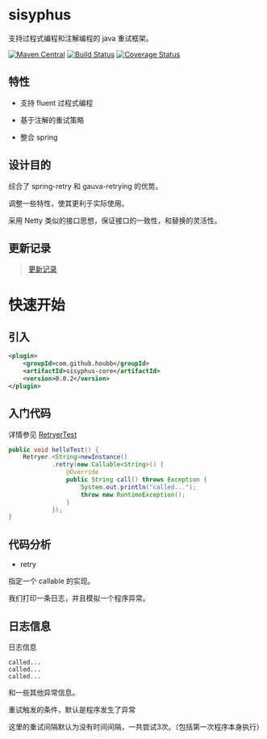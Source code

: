# sisyphus 

支持过程式编程和注解编程的 java 重试框架。

[![Maven Central](https://maven-badges.herokuapp.com/maven-central/com.github.houbb/sisyphus/badge.svg)](http://mvnrepository.com/artifact/com.github.houbb/sisyphus)
[![Build Status](https://www.travis-ci.org/houbb/sisyphus.svg?branch=master)](https://www.travis-ci.org/houbb/sisyphus?branch=master)
[![Coverage Status](https://coveralls.io/repos/github/houbb/sisyphus/badge.svg?branch=master)](https://coveralls.io/github/houbb/sisyphus?branch=master)

## 特性

- 支持 fluent 过程式编程

- 基于注解的重试策略

- 整合 spring

## 设计目的

综合了 spring-retry 和 gauva-retrying 的优势。

调整一些特性，使其更利于实际使用。

采用 Netty 类似的接口思想，保证接口的一致性，和替换的灵活性。

## 更新记录

> [更新记录](doc/CHANGE_LOG.md)

# 快速开始

## 引入

```xml
<plugin>
    <groupId>com.github.houbb</groupId>
    <artifactId>sisyphus-core</artifactId>
    <version>0.0.2</version>
</plugin>
```

## 入门代码

详情参见 [RetryerTest]()

```java
public void helloTest() {
    Retryer.<String>newInstance()
            .retry(new Callable<String>() {
                @Override
                public String call() throws Exception {
                    System.out.println("called...");
                    throw new RuntimeException();
                }
            });
}
```

## 代码分析

- retry

指定一个 callable 的实现。

我们打印一条日志，并且模拟一个程序异常。

## 日志信息

日志信息

```
called...
called...
called...
```

和一些其他异常信息。

重试触发的条件，默认是程序发生了异常

这里的重试间隔默认为没有时间间隔，一共尝试3次。（包括第一次程序本身执行）
